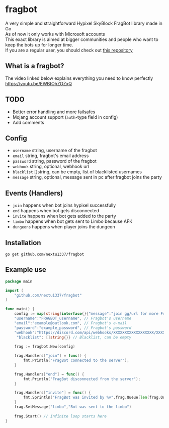 # fragbot
A very simple and straightforward Hypixel SkyBlock FragBot library made in Go<br>
As of now it only works with Microsoft accounts<br>
This exact library is aimed at bigger communities and people who want to keep the bots up for longer time.<br>
If you are a regular user, you should check out [this repository](https://github.com/nextu1337/hypixel-fragbot)

## What is a fragbot? 
The video linked below explains everything you need to know perfectly<br>
https://youtu.be/EWBtOhZOZxQ

## TODO
- Better error handling and more failsafes
- Mojang account support (`auth`-type field in config) 
- Add comments

## Config
- `username` string, username of the fragbot
- `email`    string, fragbot's email address
- `password` string, password of the fragbot
- `webhook`  string, optional, webhook url
- `blacklist` []string, can be empty, list of blacklisted usernames
- `message`  string, optional, message sent in pc after fragbot joins the party

## Events (Handlers)
- `join` happens when bot joins hypixel successfully
- `end`  happens when bot gets disconnected 
- `invite` happens when bot gets added to the party
- `limbo`  happens when bot gets sent to Limbo because AFK
- `dungeons` happens when player joins the dungeon
## Installation
`go get github.com/nextu1337/fragbot`

## Example use

```go
package main

import (
	"github.com/nextu1337/fragbot"
)

func main() {
	config := map[string]interface{}{"message":"join gg/url for more FragBots!", // Message sent in party chat after someone joins [OPTIONAL]
  	"username":"FRAGBOT_username", // Fragbot's username
  	"email":"example@outlook.com", // Fragbot's e-mail
  	"password":"example_password", // Fragbot's password
  	"webhook":"https://discord.com/api/webhooks/XXXXXXXXXXXXXXXXXX/XXXXXXXX...",  // Webhook URL [OPTIONAL]
 	 "blacklist": []string{}} // Blacklist, can be empty
  
	frag := fragbot.New(config)

	frag.Handlers["join"] = func() {
		fmt.Println("FragBot connected to the server");
	}

	frag.Handlers["end"] = func() {
		fmt.Println("FragBot disconnected from the server");
	}

	frag.Handlers["invite"] = func() {
		fmt.Sprintln("FragBot was invited by %v",frag.Queue[len(frag.Queue) - 1]);
	}
  	frag.SetMessage("limbo","Bot was sent to the limbo")
  
	frag.Start() // Infinite loop starts here
}
```
